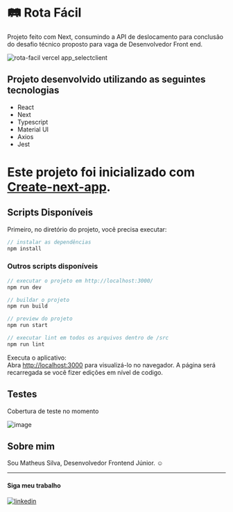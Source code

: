 # 🛤️ Rota Fácil

Projeto feito com Next, consumindo a API de deslocamento para conclusão do desafio técnico proposto para vaga de Desenvolvedor Front end.

![rota-facil vercel app_selectclient](https://github.com/matheusdsilva01/RotaFacil/assets/85570707/b9fa4949-5fb6-41a2-8a89-f273e009fda4)

## Projeto desenvolvido utilizando as seguintes tecnologias

- React
- Next
- Typescript
- Material UI
- Axios
- Jest

# Este projeto foi inicializado com [Create-next-app](https://github.com/vercel/next.js/tree/canary/packages/create-next-app).

## Scripts Disponíveis

Primeiro, no diretório do projeto, você precisa executar:

```jsx
// instalar as dependências
npm install
```
### Outros scripts disponíveis
```jsx
// executar o projeto em http://localhost:3000/
npm run dev
```

```jsx
// buildar o projeto
npm run build
```

```jsx
// preview do projeto
npm run start
```

```jsx
// executar lint em todos os arquivos dentro de /src
npm run lint
```

Executa o aplicativo:\
Abra [http://localhost:3000](http://localhost:3000) para visualizá-lo no navegador.
A página será recarregada se você fizer edições em nível de codigo.

## Testes
Cobertura de teste no momento

![image](https://github.com/matheusdsilva01/RotaFacil/assets/85570707/4af79722-b1c7-46a2-b19d-dd41b2e9c16a)


## Sobre mim

Sou Matheus Silva, Desenvolvedor Frontend Júnior. ☺️

---

#### Siga meu trabalho
[![linkedin](https://img.shields.io/badge/LinkedIn-0077B5?style=for-the-badge&logo=linkedin&logoColor=white)](https://www.linkedin.com/in/matheus-silva-ti/)
